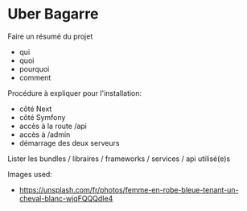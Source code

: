 # Uber Bagarre

<!-- README à rédiger -->

Faire un résumé du projet

- qui
- quoi
- pourquoi
- comment

Procédure à expliquer pour l'installation:

- côté Next
- côté Symfony
- accès à la route /api
- accès à /admin
- démarrage des deux serveurs

Lister les bundles / libraires / frameworks / services / api utilisé(e)s

Images used:

- https://unsplash.com/fr/photos/femme-en-robe-bleue-tenant-un-cheval-blanc-wjqFQQQdIe4
